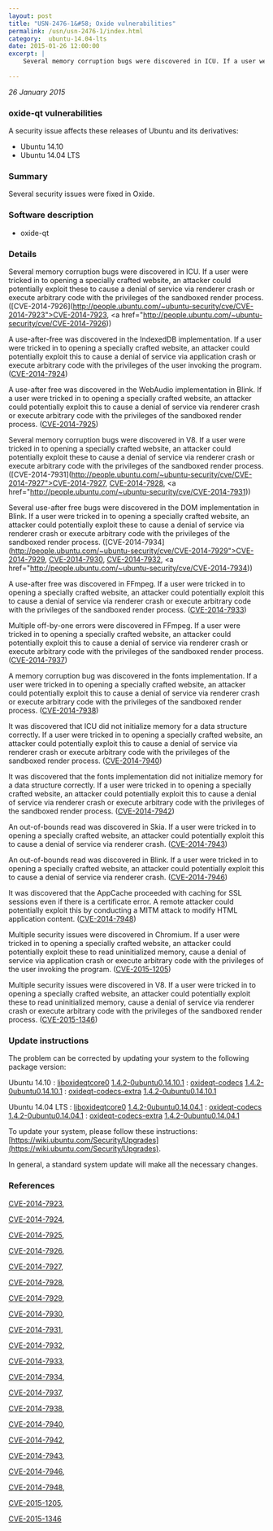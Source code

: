 ```yaml
---
layout: post
title: "USN-2476-1&#58; Oxide vulnerabilities"
permalink: /usn/usn-2476-1/index.html
category:  ubuntu-14.04-lts
date: 2015-01-26 12:00:00
excerpt: |
    Several memory corruption bugs were discovered in ICU. If a user were tricked in to opening a specially crafted website, an attacker could potentially exploit these to cause a denial of service via renderer crash or execute arbitrary code with the privileges of the sandboxed render process. ([CVE-2014-7926](http://people.ubuntu.com/~ubuntu-security/cve/CVE-2014-7923">CVE-2014-7923</a>, <a href="http://people.ubuntu.com/~ubuntu-security/cve/CVE-2014-7926))
    
--- 
```

 
 

*26 January 2015*

### oxide-qt vulnerabilities

A security issue affects these releases of Ubuntu and its derivatives:

* Ubuntu 14.10
* Ubuntu 14.04 LTS

### Summary

Several security issues were fixed in Oxide. 

### Software description

* oxide-qt 

### Details

Several memory corruption bugs were discovered in ICU. If a user were tricked in to opening a specially crafted website, an attacker could potentially exploit these to cause a denial of service via renderer crash or execute arbitrary code with the privileges of the sandboxed render process. ([CVE-2014-7926](http://people.ubuntu.com/~ubuntu-security/cve/CVE-2014-7923">CVE-2014-7923</a>, <a href="http://people.ubuntu.com/~ubuntu-security/cve/CVE-2014-7926))

A use-after-free was discovered in the IndexedDB implementation. If a user were tricked in to opening a specially crafted website, an attacker could potentially exploit this to cause a denial of service via application crash or execute arbitrary code with the privileges of the user invoking the program. ([CVE-2014-7924](http://people.ubuntu.com/~ubuntu-security/cve/CVE-2014-7924))

A use-after free was discovered in the WebAudio implementation in Blink. If a user were tricked in to opening a specially crafted website, an attacker could potentially exploit this to cause a denial of service via renderer crash or execute arbitrary code with the privileges of the sandboxed render process. ([CVE-2014-7925](http://people.ubuntu.com/~ubuntu-security/cve/CVE-2014-7925))

Several memory corruption bugs were discovered in V8. If a user were tricked in to opening a specially crafted website, an attacker could potentially exploit these to cause a denial of service via renderer crash or execute arbitrary code with the privileges of the sandboxed render process. ([CVE-2014-7931](http://people.ubuntu.com/~ubuntu-security/cve/CVE-2014-7927">CVE-2014-7927</a>, <a href="http://people.ubuntu.com/~ubuntu-security/cve/CVE-2014-7928">CVE-2014-7928</a>, <a href="http://people.ubuntu.com/~ubuntu-security/cve/CVE-2014-7931))

Several use-after free bugs were discovered in the DOM implementation in Blink. If a user were tricked in to opening a specially crafted website, an attacker could potentially exploit these to cause a denial of service via renderer crash or execute arbitrary code with the privileges of the sandboxed render process. ([CVE-2014-7934](http://people.ubuntu.com/~ubuntu-security/cve/CVE-2014-7929">CVE-2014-7929</a>, <a href="http://people.ubuntu.com/~ubuntu-security/cve/CVE-2014-7930">CVE-2014-7930</a>, <a href="http://people.ubuntu.com/~ubuntu-security/cve/CVE-2014-7932">CVE-2014-7932</a>, <a href="http://people.ubuntu.com/~ubuntu-security/cve/CVE-2014-7934))

A use-after free was discovered in FFmpeg. If a user were tricked in to opening a specially crafted website, an attacker could potentially exploit this to cause a denial of service via renderer crash or execute arbitrary code with the privileges of the sandboxed render process. ([CVE-2014-7933](http://people.ubuntu.com/~ubuntu-security/cve/CVE-2014-7933))

Multiple off-by-one errors were discovered in FFmpeg. If a user were tricked in to opening a specially crafted website, an attacker could potentially exploit this to cause a denial of service via renderer crash or execute arbitrary code with the privileges of the sandboxed render process. ([CVE-2014-7937](http://people.ubuntu.com/~ubuntu-security/cve/CVE-2014-7937))

A memory corruption bug was discovered in the fonts implementation. If a user were tricked in to opening a specially crafted website, an attacker could potentially exploit this to cause a denial of service via renderer crash or execute arbitrary code with the privileges of the sandboxed render process. ([CVE-2014-7938](http://people.ubuntu.com/~ubuntu-security/cve/CVE-2014-7938))

It was discovered that ICU did not initialize memory for a data structure correctly. If a user were tricked in to opening a specially crafted website, an attacker could potentially exploit this to cause a denial of service via renderer crash or execute arbitrary code with the privileges of the sandboxed render process. ([CVE-2014-7940](http://people.ubuntu.com/~ubuntu-security/cve/CVE-2014-7940))

It was discovered that the fonts implementation did not initialize memory for a data structure correctly. If a user were tricked in to opening a specially crafted website, an attacker could potentially exploit this to cause a denial of service via renderer crash or execute arbitrary code with the privileges of the sandboxed render process. ([CVE-2014-7942](http://people.ubuntu.com/~ubuntu-security/cve/CVE-2014-7942))

An out-of-bounds read was discovered in Skia. If a user were tricked in to opening a specially crafted website, an attacker could potentially exploit this to cause a denial of service via renderer crash. ([CVE-2014-7943](http://people.ubuntu.com/~ubuntu-security/cve/CVE-2014-7943))

An out-of-bounds read was discovered in Blink. If a user were tricked in to opening a specially crafted website, an attacker could potentially exploit this to cause a denial of service via renderer crash. ([CVE-2014-7946](http://people.ubuntu.com/~ubuntu-security/cve/CVE-2014-7946))

It was discovered that the AppCache proceeded with caching for SSL sessions even if there is a certificate error. A remote attacker could potentially exploit this by conducting a MITM attack to modify HTML application content. ([CVE-2014-7948](http://people.ubuntu.com/~ubuntu-security/cve/CVE-2014-7948))

Multiple security issues were discovered in Chromium. If a user were tricked in to opening a specially crafted website, an attacker could potentially exploit these to read uninitialized memory, cause a denial of service via application crash or execute arbitrary code with the privileges of the user invoking the program. ([CVE-2015-1205](http://people.ubuntu.com/~ubuntu-security/cve/CVE-2015-1205))

Multiple security issues were discovered in V8. If a user were tricked in to opening a specially crafted website, an attacker could potentially exploit these to read uninitialized memory, cause a denial of service via renderer crash or execute arbitrary code with the privileges of the sandboxed render process. ([CVE-2015-1346](http://people.ubuntu.com/~ubuntu-security/cve/CVE-2015-1346)) 

### Update instructions

The problem can be corrected by updating your system to the following package version:

Ubuntu 14.10
 : [liboxideqtcore0](https://launchpad.net/ubuntu/+source/oxide-qt) <span> [1.4.2-0ubuntu0.14.10.1](https://launchpad.net/ubuntu/+source/oxide-qt/1.4.2-0ubuntu0.14.10.1) </span> 
 : [oxideqt-codecs](https://launchpad.net/ubuntu/+source/oxide-qt) <span> [1.4.2-0ubuntu0.14.10.1](https://launchpad.net/ubuntu/+source/oxide-qt/1.4.2-0ubuntu0.14.10.1) </span> 
 : [oxideqt-codecs-extra](https://launchpad.net/ubuntu/+source/oxide-qt) <span> [1.4.2-0ubuntu0.14.10.1](https://launchpad.net/ubuntu/+source/oxide-qt/1.4.2-0ubuntu0.14.10.1) </span> 

Ubuntu 14.04 LTS
 : [liboxideqtcore0](https://launchpad.net/ubuntu/+source/oxide-qt) <span> [1.4.2-0ubuntu0.14.04.1](https://launchpad.net/ubuntu/+source/oxide-qt/1.4.2-0ubuntu0.14.04.1) </span> 
 : [oxideqt-codecs](https://launchpad.net/ubuntu/+source/oxide-qt) <span> [1.4.2-0ubuntu0.14.04.1](https://launchpad.net/ubuntu/+source/oxide-qt/1.4.2-0ubuntu0.14.04.1) </span> 
 : [oxideqt-codecs-extra](https://launchpad.net/ubuntu/+source/oxide-qt) <span> [1.4.2-0ubuntu0.14.04.1](https://launchpad.net/ubuntu/+source/oxide-qt/1.4.2-0ubuntu0.14.04.1) </span> 

To update your system, please follow these instructions: [https://wiki.ubuntu.com/Security/Upgrades](https://wiki.ubuntu.com/Security/Upgrades).

In general, a standard system update will make all the necessary changes. 

### References

 
 [CVE-2014-7923](http://people.ubuntu.com/~ubuntu-security/cve/CVE-2014-7923), 

 [CVE-2014-7924](http://people.ubuntu.com/~ubuntu-security/cve/CVE-2014-7924), 

 [CVE-2014-7925](http://people.ubuntu.com/~ubuntu-security/cve/CVE-2014-7925), 

 [CVE-2014-7926](http://people.ubuntu.com/~ubuntu-security/cve/CVE-2014-7926), 

 [CVE-2014-7927](http://people.ubuntu.com/~ubuntu-security/cve/CVE-2014-7927), 

 [CVE-2014-7928](http://people.ubuntu.com/~ubuntu-security/cve/CVE-2014-7928), 

 [CVE-2014-7929](http://people.ubuntu.com/~ubuntu-security/cve/CVE-2014-7929), 

 [CVE-2014-7930](http://people.ubuntu.com/~ubuntu-security/cve/CVE-2014-7930), 

 [CVE-2014-7931](http://people.ubuntu.com/~ubuntu-security/cve/CVE-2014-7931), 

 [CVE-2014-7932](http://people.ubuntu.com/~ubuntu-security/cve/CVE-2014-7932), 

 [CVE-2014-7933](http://people.ubuntu.com/~ubuntu-security/cve/CVE-2014-7933), 

 [CVE-2014-7934](http://people.ubuntu.com/~ubuntu-security/cve/CVE-2014-7934), 

 [CVE-2014-7937](http://people.ubuntu.com/~ubuntu-security/cve/CVE-2014-7937), 

 [CVE-2014-7938](http://people.ubuntu.com/~ubuntu-security/cve/CVE-2014-7938), 

 [CVE-2014-7940](http://people.ubuntu.com/~ubuntu-security/cve/CVE-2014-7940), 

 [CVE-2014-7942](http://people.ubuntu.com/~ubuntu-security/cve/CVE-2014-7942), 

 [CVE-2014-7943](http://people.ubuntu.com/~ubuntu-security/cve/CVE-2014-7943), 

 [CVE-2014-7946](http://people.ubuntu.com/~ubuntu-security/cve/CVE-2014-7946), 

 [CVE-2014-7948](http://people.ubuntu.com/~ubuntu-security/cve/CVE-2014-7948), 

 [CVE-2015-1205](http://people.ubuntu.com/~ubuntu-security/cve/CVE-2015-1205), 

 [CVE-2015-1346](http://people.ubuntu.com/~ubuntu-security/cve/CVE-2015-1346)
 

